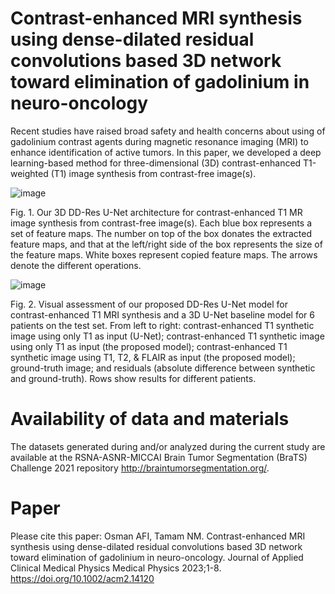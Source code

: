 # Contrast-enhanced MRI synthesis using dense-dilated residual convolutions based 3D network toward elimination of gadolinium in neuro-oncology
Recent studies have raised broad safety and health concerns about using of gadolinium contrast agents during magnetic resonance imaging (MRI) to enhance identification of active tumors. In this paper, we developed a deep learning-based method for three-dimensional (3D) contrast-enhanced T1-weighted (T1) image synthesis from contrast-free image(s).


![image](https://github.com/afiosman/dense-dilated-residual-convolutions-for-contrast-enhanced-MRI-synthesis/assets/10604649/32454618-4116-47da-835e-db899b3274ec)

Fig. 1. Our 3D DD-Res U-Net architecture for contrast-enhanced T1 MR image synthesis from contrast-free image(s). Each blue box represents a set of feature maps. The number on top of the box donates the extracted feature maps, and that at the left/right side of the box represents the size of the feature maps. White boxes represent copied feature maps. The arrows denote the different operations.


![image](https://github.com/afiosman/dense-dilated-residual-convolutions-for-contrast-enhanced-MRI-synthesis/assets/10604649/f1c340ee-895a-4e1d-b1a9-2f608ad1e1c7)

Fig. 2. Visual assessment of our proposed DD-Res U-Net model for contrast-enhanced T1 MRI synthesis and a 3D U-Net baseline model for 6 patients on the test set. From left to right: contrast-enhanced T1 synthetic image using only T1 as input (U-Net); contrast-enhanced T1 synthetic image using only T1 as input (the proposed model); contrast-enhanced T1 synthetic image using T1, T2, & FLAIR as input (the proposed model); ground-truth image; and residuals (absolute difference between synthetic and ground-truth). Rows show results for different patients.


# Availability of data and materials
The datasets generated during and/or analyzed during the current study are available at the RSNA-ASNR-MICCAI Brain Tumor Segmentation (BraTS) Challenge 2021 repository http://braintumorsegmentation.org/. 

# Paper
Please cite this paper: Osman AFI, Tamam NM. Contrast-enhanced MRI synthesis using dense-dilated residual convolutions based 3D network toward elimination of gadolinium in neuro-oncology. Journal of Applied Clinical Medical Physics Medical Physics 2023;1-8. https://doi.org/10.1002/acm2.14120 
